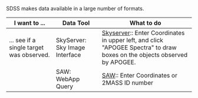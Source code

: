 SDSS makes data available in a large number of formats. 


| I want to ... | Data Tool | What to do |
|---------------|----------------|-------|
|... see if a single target was observed. | SkyServer: Sky Image Interface | [Skyserver](http://skyserver.sdss.org/dr16/en/tools/chart/navi.aspx)::  Enter Coordinates in upper left, and click "APOGEE Spectra" to draw boxes on the objects observed by APOGEE. |
|                                   | SAW: WebApp Query | [SAW](https://dr16.sdss.org/infrared/spectrum/search):: Enter Coordinates or 2MASS ID number  | 
